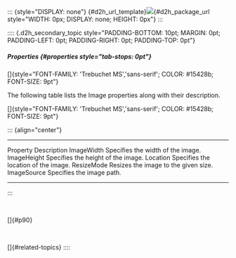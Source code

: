 ::: {style="DISPLAY: none"}
[](ms-xhelp:///?Id=d2h_url_template){#d2h_url_template}![](!package_url!){#d2h_package_url style="WIDTH: 0px; DISPLAY: none; HEIGHT: 0px"}
:::

:::: {.d2h_secondary_topic style="PADDING-BOTTOM: 10pt; MARGIN: 0pt; PADDING-LEFT: 0pt; PADDING-RIGHT: 0pt; PADDING-TOP: 0pt"}
##### Properties {#properties style="tab-stops: 0pt"}

[]{style="FONT-FAMILY: 'Trebuchet MS','sans-serif'; COLOR: #15428b; FONT-SIZE: 9pt"} 

The following table lists the Image properties along with their description.

[]{style="FONT-FAMILY: 'Trebuchet MS','sans-serif'; COLOR: #15428b; FONT-SIZE: 9pt"} 

::: {align="center"}
  ------------- --------------------------------------
  Property      Description
  ImageWidth    Specifies the width of the image.
  ImageHeight   Specifies the height of the image.
  Location      Specifies the location of the image.
  ResizeMode    Resizes the image to the given size.
  ImageSource   Specifies the image path.
  ------------- --------------------------------------
:::

 

[]{#p90} 

 

[]{#related-topics}
::::
